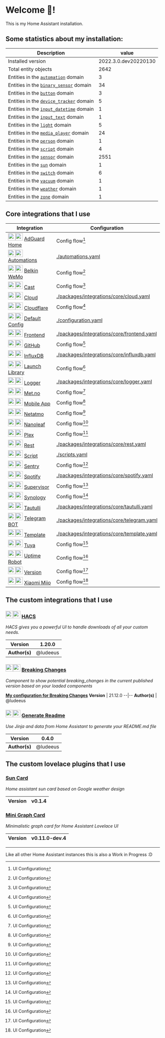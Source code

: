 # Welcome 👋!

This is my Home Assistant installation.

## Some statistics about my installation:

Description | value
--|--
Installed version | 2022.3.0.dev20220130
Total entity objects | 2642
Entities in the [`automation`](https://www.home-assistant.io/components/automation) domain | 3
Entities in the [`binary_sensor`](https://www.home-assistant.io/components/binary_sensor) domain | 34
Entities in the [`button`](https://www.home-assistant.io/components/button) domain | 3
Entities in the [`device_tracker`](https://www.home-assistant.io/components/device_tracker) domain | 5
Entities in the [`input_datetime`](https://www.home-assistant.io/components/input_datetime) domain | 1
Entities in the [`input_text`](https://www.home-assistant.io/components/input_text) domain | 1
Entities in the [`light`](https://www.home-assistant.io/components/light) domain | 5
Entities in the [`media_player`](https://www.home-assistant.io/components/media_player) domain | 24
Entities in the [`person`](https://www.home-assistant.io/components/person) domain | 1
Entities in the [`script`](https://www.home-assistant.io/components/script) domain | 4
Entities in the [`sensor`](https://www.home-assistant.io/components/sensor) domain | 2551
Entities in the [`sun`](https://www.home-assistant.io/components/sun) domain | 1
Entities in the [`switch`](https://www.home-assistant.io/components/switch) domain | 6
Entities in the [`vacuum`](https://www.home-assistant.io/components/vacuum) domain | 1
Entities in the [`weather`](https://www.home-assistant.io/components/weather) domain | 1
Entities in the [`zone`](https://www.home-assistant.io/components/zone) domain | 1

## Core integrations that I use

Integration | Configuration
--|--
[<img src="https://brands.home-assistant.io/_/adguard/icon.png" height="24"/>](https://brands.home-assistant.io/_/adguard/dark_icon.png#gh-dark-mode-only)[<img src="https://brands.home-assistant.io/_/adguard/icon.png" height="24"/>](https://brands.home-assistant.io/_/adguard/icon.png#gh-light-mode-only) [AdGuard Home](https://home-assistant.io/integrations/adguard) | Config flow[^1]
[<img src="https://brands.home-assistant.io/_/automation/icon.png" height="24"/>](https://brands.home-assistant.io/_/automation/dark_icon.png#gh-dark-mode-only)[<img src="https://brands.home-assistant.io/_/automation/icon.png" height="24"/>](https://brands.home-assistant.io/_/automation/icon.png#gh-light-mode-only) [Automations](https://home-assistant.io/integrations/automation) | [./automations.yaml](./automations.yaml)
[<img src="https://brands.home-assistant.io/_/wemo/icon.png" height="24"/>](https://brands.home-assistant.io/_/wemo/dark_icon.png#gh-dark-mode-only)[<img src="https://brands.home-assistant.io/_/wemo/icon.png" height="24"/>](https://brands.home-assistant.io/_/wemo/icon.png#gh-light-mode-only) [Belkin WeMo](https://home-assistant.io/integrations/wemo) | Config flow[^1]
[<img src="https://brands.home-assistant.io/_/cast/icon.png" height="24"/>](https://brands.home-assistant.io/_/cast/dark_icon.png#gh-dark-mode-only)[<img src="https://brands.home-assistant.io/_/cast/icon.png" height="24"/>](https://brands.home-assistant.io/_/cast/icon.png#gh-light-mode-only) [Cast](https://home-assistant.io/integrations/cast) | Config flow[^1]
[<img src="https://brands.home-assistant.io/_/cloud/icon.png" height="24"/>](https://brands.home-assistant.io/_/cloud/dark_icon.png#gh-dark-mode-only)[<img src="https://brands.home-assistant.io/_/cloud/icon.png" height="24"/>](https://brands.home-assistant.io/_/cloud/icon.png#gh-light-mode-only) [Cloud](https://home-assistant.io/integrations/cloud) | [./packages/integrations/core/cloud.yaml](./packages/integrations/core/cloud.yaml)
[<img src="https://brands.home-assistant.io/_/cloudflare/icon.png" height="24"/>](https://brands.home-assistant.io/_/cloudflare/dark_icon.png#gh-dark-mode-only)[<img src="https://brands.home-assistant.io/_/cloudflare/icon.png" height="24"/>](https://brands.home-assistant.io/_/cloudflare/icon.png#gh-light-mode-only) [Cloudflare](https://home-assistant.io/integrations/cloudflare) | Config flow[^1]
[<img src="https://brands.home-assistant.io/_/default_config/icon.png" height="24"/>](https://brands.home-assistant.io/_/default_config/dark_icon.png#gh-dark-mode-only)[<img src="https://brands.home-assistant.io/_/default_config/icon.png" height="24"/>](https://brands.home-assistant.io/_/default_config/icon.png#gh-light-mode-only) [Default Config](https://home-assistant.io/integrations/default_config) | [./configuration.yaml](./configuration.yaml)
[<img src="https://brands.home-assistant.io/_/frontend/icon.png" height="24"/>](https://brands.home-assistant.io/_/frontend/dark_icon.png#gh-dark-mode-only)[<img src="https://brands.home-assistant.io/_/frontend/icon.png" height="24"/>](https://brands.home-assistant.io/_/frontend/icon.png#gh-light-mode-only) [Frontend](https://home-assistant.io/integrations/frontend) | [./packages/integrations/core/frontend.yaml](./packages/integrations/core/frontend.yaml)
[<img src="https://brands.home-assistant.io/_/github/icon.png" height="24"/>](https://brands.home-assistant.io/_/github/dark_icon.png#gh-dark-mode-only)[<img src="https://brands.home-assistant.io/_/github/icon.png" height="24"/>](https://brands.home-assistant.io/_/github/icon.png#gh-light-mode-only) [GitHub](https://home-assistant.io/integrations/github) | Config flow[^1]
[<img src="https://brands.home-assistant.io/_/influxdb/icon.png" height="24"/>](https://brands.home-assistant.io/_/influxdb/dark_icon.png#gh-dark-mode-only)[<img src="https://brands.home-assistant.io/_/influxdb/icon.png" height="24"/>](https://brands.home-assistant.io/_/influxdb/icon.png#gh-light-mode-only) [InfluxDB](https://home-assistant.io/integrations/influxdb) | [./packages/integrations/core/influxdb.yaml](./packages/integrations/core/influxdb.yaml)
[<img src="https://brands.home-assistant.io/_/launch_library/icon.png" height="24"/>](https://brands.home-assistant.io/_/launch_library/dark_icon.png#gh-dark-mode-only)[<img src="https://brands.home-assistant.io/_/launch_library/icon.png" height="24"/>](https://brands.home-assistant.io/_/launch_library/icon.png#gh-light-mode-only) [Launch Library](https://home-assistant.io/integrations/launch_library) | Config flow[^1]
[<img src="https://brands.home-assistant.io/_/logger/icon.png" height="24"/>](https://brands.home-assistant.io/_/logger/dark_icon.png#gh-dark-mode-only)[<img src="https://brands.home-assistant.io/_/logger/icon.png" height="24"/>](https://brands.home-assistant.io/_/logger/icon.png#gh-light-mode-only) [Logger](https://home-assistant.io/integrations/logger) | [./packages/integrations/core/logger.yaml](./packages/integrations/core/logger.yaml)
[<img src="https://brands.home-assistant.io/_/met/icon.png" height="24"/>](https://brands.home-assistant.io/_/met/dark_icon.png#gh-dark-mode-only)[<img src="https://brands.home-assistant.io/_/met/icon.png" height="24"/>](https://brands.home-assistant.io/_/met/icon.png#gh-light-mode-only) [Met.no](https://home-assistant.io/integrations/met) | Config flow[^1]
[<img src="https://brands.home-assistant.io/_/mobile_app/icon.png" height="24"/>](https://brands.home-assistant.io/_/mobile_app/dark_icon.png#gh-dark-mode-only)[<img src="https://brands.home-assistant.io/_/mobile_app/icon.png" height="24"/>](https://brands.home-assistant.io/_/mobile_app/icon.png#gh-light-mode-only) [Mobile App](https://home-assistant.io/integrations/mobile_app) | Config flow[^1]
[<img src="https://brands.home-assistant.io/_/netatmo/icon.png" height="24"/>](https://brands.home-assistant.io/_/netatmo/dark_icon.png#gh-dark-mode-only)[<img src="https://brands.home-assistant.io/_/netatmo/icon.png" height="24"/>](https://brands.home-assistant.io/_/netatmo/icon.png#gh-light-mode-only) [Netatmo](https://home-assistant.io/integrations/netatmo) | Config flow[^1]
[<img src="https://brands.home-assistant.io/_/nanoleaf/icon.png" height="24"/>](https://brands.home-assistant.io/_/nanoleaf/dark_icon.png#gh-dark-mode-only)[<img src="https://brands.home-assistant.io/_/nanoleaf/icon.png" height="24"/>](https://brands.home-assistant.io/_/nanoleaf/icon.png#gh-light-mode-only) [Nanoleaf](https://home-assistant.io/integrations/nanoleaf) | Config flow[^1]
[<img src="https://brands.home-assistant.io/_/plex/icon.png" height="24"/>](https://brands.home-assistant.io/_/plex/dark_icon.png#gh-dark-mode-only)[<img src="https://brands.home-assistant.io/_/plex/icon.png" height="24"/>](https://brands.home-assistant.io/_/plex/icon.png#gh-light-mode-only) [Plex](https://home-assistant.io/integrations/plex) | Config flow[^1]
[<img src="https://brands.home-assistant.io/_/rest/icon.png" height="24"/>](https://brands.home-assistant.io/_/rest/dark_icon.png#gh-dark-mode-only)[<img src="https://brands.home-assistant.io/_/rest/icon.png" height="24"/>](https://brands.home-assistant.io/_/rest/icon.png#gh-light-mode-only) [Rest](https://home-assistant.io/integrations/rest) | [./packages/integrations/core/rest.yaml](./packages/integrations/core/rest.yaml)
[<img src="https://brands.home-assistant.io/_/script/icon.png" height="24"/>](https://brands.home-assistant.io/_/script/dark_icon.png#gh-dark-mode-only)[<img src="https://brands.home-assistant.io/_/script/icon.png" height="24"/>](https://brands.home-assistant.io/_/script/icon.png#gh-light-mode-only) [Script](https://home-assistant.io/integrations/script) | [./scripts.yaml](./scripts.yaml)
[<img src="https://brands.home-assistant.io/_/sentry/icon.png" height="24"/>](https://brands.home-assistant.io/_/sentry/dark_icon.png#gh-dark-mode-only)[<img src="https://brands.home-assistant.io/_/sentry/icon.png" height="24"/>](https://brands.home-assistant.io/_/sentry/icon.png#gh-light-mode-only) [Sentry](https://home-assistant.io/integrations/sentry) | Config flow[^1]
[<img src="https://brands.home-assistant.io/_/spotify/icon.png" height="24"/>](https://brands.home-assistant.io/_/spotify/dark_icon.png#gh-dark-mode-only)[<img src="https://brands.home-assistant.io/_/spotify/icon.png" height="24"/>](https://brands.home-assistant.io/_/spotify/icon.png#gh-light-mode-only) [Spotify](https://home-assistant.io/integrations/spotify) | [./packages/integrations/core/spotify.yaml](./packages/integrations/core/spotify.yaml)
[<img src="https://brands.home-assistant.io/_/hassio/icon.png" height="24"/>](https://brands.home-assistant.io/_/hassio/dark_icon.png#gh-dark-mode-only)[<img src="https://brands.home-assistant.io/_/hassio/icon.png" height="24"/>](https://brands.home-assistant.io/_/hassio/icon.png#gh-light-mode-only) [Supervisor](https://home-assistant.io/integrations/hassio) | Config flow[^1]
[<img src="https://brands.home-assistant.io/_/synology_dsm/icon.png" height="24"/>](https://brands.home-assistant.io/_/synology_dsm/dark_icon.png#gh-dark-mode-only)[<img src="https://brands.home-assistant.io/_/synology_dsm/icon.png" height="24"/>](https://brands.home-assistant.io/_/synology_dsm/icon.png#gh-light-mode-only) [Synology](https://home-assistant.io/integrations/synology_dsm) | Config flow[^1]
[<img src="https://brands.home-assistant.io/_/tautulli/icon.png" height="24"/>](https://brands.home-assistant.io/_/tautulli/dark_icon.png#gh-dark-mode-only)[<img src="https://brands.home-assistant.io/_/tautulli/icon.png" height="24"/>](https://brands.home-assistant.io/_/tautulli/icon.png#gh-light-mode-only) [Tautulli](https://home-assistant.io/integrations/tautulli) | [./packages/integrations/core/tautulli.yaml](./packages/integrations/core/tautulli.yaml)
[<img src="https://brands.home-assistant.io/_/telegram/icon.png" height="24"/>](https://brands.home-assistant.io/_/telegram/dark_icon.png#gh-dark-mode-only)[<img src="https://brands.home-assistant.io/_/telegram/icon.png" height="24"/>](https://brands.home-assistant.io/_/telegram/icon.png#gh-light-mode-only) [Telegram BOT](https://home-assistant.io/integrations/telegram) | [./packages/integrations/core/telegram.yaml](./packages/integrations/core/telegram.yaml)
[<img src="https://brands.home-assistant.io/_/template/icon.png" height="24"/>](https://brands.home-assistant.io/_/template/dark_icon.png#gh-dark-mode-only)[<img src="https://brands.home-assistant.io/_/template/icon.png" height="24"/>](https://brands.home-assistant.io/_/template/icon.png#gh-light-mode-only) [Template](https://home-assistant.io/integrations/template) | [./packages/integrations/core/template.yaml](./packages/integrations/core/template.yaml)
[<img src="https://brands.home-assistant.io/_/tuya/icon.png" height="24"/>](https://brands.home-assistant.io/_/tuya/dark_icon.png#gh-dark-mode-only)[<img src="https://brands.home-assistant.io/_/tuya/icon.png" height="24"/>](https://brands.home-assistant.io/_/tuya/icon.png#gh-light-mode-only) [Tuya](https://home-assistant.io/integrations/tuya) | Config flow[^1]
[<img src="https://brands.home-assistant.io/_/uptimerobot/icon.png" height="24"/>](https://brands.home-assistant.io/_/uptimerobot/dark_icon.png#gh-dark-mode-only)[<img src="https://brands.home-assistant.io/_/uptimerobot/icon.png" height="24"/>](https://brands.home-assistant.io/_/uptimerobot/icon.png#gh-light-mode-only) [Uptime Robot](https://home-assistant.io/integrations/uptimerobot) | Config flow[^1]
[<img src="https://brands.home-assistant.io/_/version/icon.png" height="24"/>](https://brands.home-assistant.io/_/version/dark_icon.png#gh-dark-mode-only)[<img src="https://brands.home-assistant.io/_/version/icon.png" height="24"/>](https://brands.home-assistant.io/_/version/icon.png#gh-light-mode-only) [Version](https://home-assistant.io/integrations/version) | Config flow[^1]
[<img src="https://brands.home-assistant.io/_/xiaomi_miio/icon.png" height="24"/>](https://brands.home-assistant.io/_/xiaomi_miio/dark_icon.png#gh-dark-mode-only)[<img src="https://brands.home-assistant.io/_/xiaomi_miio/icon.png" height="24"/>](https://brands.home-assistant.io/_/xiaomi_miio/icon.png#gh-light-mode-only) [Xiaomi Miio](https://home-assistant.io/integrations/xiaomi_miio) | Config flow[^1]



## The custom integrations that I use

### [<img src="https://brands.home-assistant.io/_/hacs/icon.png" height="24"/>](https://brands.home-assistant.io/_/hacs/dark_icon.png#gh-dark-mode-only)[<img src="https://brands.home-assistant.io/_/hacs/icon.png" height="24"/>](https://brands.home-assistant.io/_/hacs/icon.png#gh-light-mode-only) [HACS](https://github.com/hacs/integration)

_HACS gives you a powerful UI to handle downloads of all your custom needs._

**Version** | 1.20.0
--|--
**Author(s)** | @ludeeus

### [<img src="https://brands.home-assistant.io/_/breaking_changes/icon.png" height="24"/>](https://brands.home-assistant.io/_/breaking_changes/dark_icon.png#gh-dark-mode-only)[<img src="https://brands.home-assistant.io/_/breaking_changes/icon.png" height="24"/>](https://brands.home-assistant.io/_/breaking_changes/icon.png#gh-light-mode-only) [Breaking Changes](https://github.com/custom-components/breaking_changes)

_Component to show potential breaking_changes in the current published version based on your loaded components_


[**My configuration for Breaking Changes**](./packages/integrations/custom/breaking_changes.yaml)
**Version** | 21.12.0
--|--
**Author(s)** | @ludeeus

### [<img src="https://brands.home-assistant.io/_/readme/icon.png" height="24"/>](https://brands.home-assistant.io/_/readme/dark_icon.png#gh-dark-mode-only)[<img src="https://brands.home-assistant.io/_/readme/icon.png" height="24"/>](https://brands.home-assistant.io/_/readme/icon.png#gh-light-mode-only) [Generate Readme](https://github.com/custom-components/readme)

_Use Jinja and data from Home Assistant to generate your README.md file_

**Version** | 0.4.0
--|--
**Author(s)** | @ludeeus

## The custom lovelace plugins that I use

###  [Sun Card](https://github.com/AitorDB/home-assistant-sun-card)

_Home assistant sun card based on Google weather design_

**Version** | v0.1.4
--|--

###  [Mini Graph Card](https://github.com/kalkih/mini-graph-card)

_Minimalistic graph card for Home Assistant Lovelace UI_

**Version** | v0.11.0-dev.4
--|--


***

Like all other Home Assistant instances this is also a Work in Progress :D

<!-- Footnotes -->
[^1]: UI Configuration